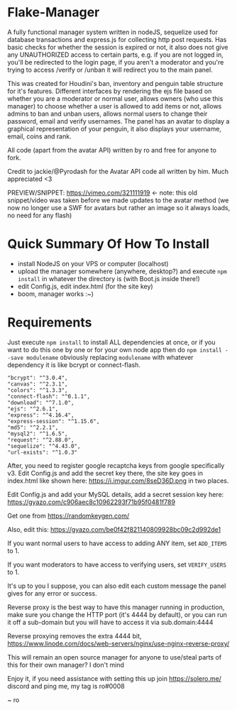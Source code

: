 # Flake-Manager


A fully functional manager system written in nodeJS, sequelize used for database transactions and express.js for collecting http post requests. Has basic checks for whether the session is expired or not, it also does not give any UNAUTHORIZED access to certain parts, e.g. if you are not logged in, you'll be redirected to the login page, if you aren't a moderator and you're trying to access /verify or /unban it will redirect you to the main panel. 

This was created for Houdini's ban, inventory and penguin table structure for it's features. Different interfaces by rendering the ejs file based on whether you are a moderator or normal user, allows owners (who use this manager) to choose whether a user is allowed to add items or not, allows admins to ban and unban users, allows normal users to change their password, email and verify usernames. The panel has an avatar to display a graphical representation of your penguin, it also displays your username, email, coins and rank. 

All code (apart from the avatar API) written by ro and free for anyone to fork.


Credit to jackie/@Pyrodash for the Avatar API code all written by him. Much appreciated <3 



PREVIEW/SNIPPET: https://vimeo.com/321111919 <- note: this old snippet/video was taken before we made updates to the avatar method (we now no longer use a SWF for avatars but rather an image so it always loads, no need for any flash)

# Quick Summary Of How To Install

 - install NodeJS on your VPS or computer (localhost)
 - upload the manager somewhere (anywhere, desktop?) and execute `npm install` in whatever the directory is (with Boot.js inside there!)
 - edit Config.js, edit index.html (for the site key) 
 - boom, manager works :~) 

# Requirements

Just execute `npm install` to install ALL dependencies at once, or if you want to do this one by one or for your own node app then do `npm install --save modulename` obviously replacing `modulename` with whatever dependency it is like bcrypt or connect-flash.
    
    
    "bcrypt": "^3.0.4",
    "canvas": "^2.3.1",
    "colors": "^1.3.3",
    "connect-flash": "^0.1.1",
    "download": "^7.1.0",
    "ejs": "^2.6.1",
    "express": "^4.16.4",
    "express-session": "^1.15.6",
    "md5": "^2.2.1",
    "mysql2": "^1.6.5",
    "request": "^2.88.0",
    "sequelize": "^4.43.0",
    "url-exists": "^1.0.3"

After, you need to register google recaptcha keys from google specifically v3. Edit Config.js and add the secret key there, the site key goes in index.html like shown here: https://i.imgur.com/8seD36D.png in two places.

Edit Config.js and add your MySQL details, add a secret session key here: https://gyazo.com/c906aec8c10962293f71b95f0481f789

Get one from https://randomkeygen.com/ 

Also, edit this: https://gyazo.com/be0f42f821140809928bc09c2d992de1

If you want normal users to have access to adding ANY item, set `ADD_ITEMS` to 1.

If you want moderators to have access to verifying users, set `VERIFY_USERS` to 1. 

It's up to you I suppose, you can also edit each custom message the panel gives for any error or success. 

Reverse proxy is the best way to have this manager running in production, make sure you change the HTTP port (it's 4444 by default), or you can run it off a sub-domain but you will have to access it via sub.domain:4444

Reverse proxying removes the extra 4444 bit, https://www.linode.com/docs/web-servers/nginx/use-nginx-reverse-proxy/



This will remain an open source manager for anyone to use/steal parts of this for their own manager? I don't mind

Enjoy it, if you need assistance with setting this up join https://solero.me/ discord and ping me, my tag is ro#0008


~ ro

